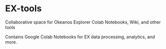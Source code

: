 # EX-tools
Collaborative space for Okeanos Explorer Colab Notebooks, Wiki, and other tools

Contains Google Colab Notebooks for EX data processing, analytics, and more.
